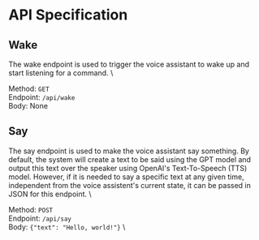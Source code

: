 # API Specification

## Wake

The wake endpoint is used to trigger the voice assistant to wake up and start listening for a command. \

Method: `GET` \
Endpoint: `/api/wake` \
Body: None

## Say

The say endpoint is used to make the voice assistant say something. By default,
the system will create a text to be said using the GPT model and output this
text over the speaker using OpenAI's Text-To-Speech (TTS) model. However, if
it is needed to say a specific text at any given time, independent from the voice assistent's current state, it can be passed in JSON for this endpoint. \

Method: `POST` \
Endpoint: `/api/say` \
Body: `{"text": "Hello, world!"}` \
